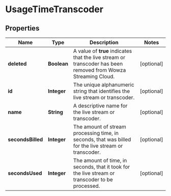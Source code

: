 
# UsageTimeTranscoder

## Properties
Name | Type | Description | Notes
------------ | ------------- | ------------- | -------------
**deleted** | **Boolean** | A value of **true** indicates that the live stream or transcoder has been removed from Wowza Streaming Cloud. |  [optional]
**id** | **Integer** | The unique alphanumeric string that identifies the live stream or transcoder. |  [optional]
**name** | **String** | A descriptive name for the live stream or transcoder. |  [optional]
**secondsBilled** | **Integer** | The amount of stream processing time, in seconds, that was billed for the live stream or transcoder. |  [optional]
**secondsUsed** | **Integer** | The amount of time, in seconds, that it took for the live stream or transcoder to be processed. |  [optional]



